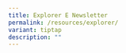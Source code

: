 ```yaml
---
title: Explorer E Newsletter
permalink: /resources/explorer/
variant: tiptap
description: ""
---
```

